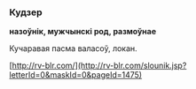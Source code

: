### Кудзер
**назоўнік, мужчынскі род, размоўнае**

Кучаравая пасма валасоў, локан.

<a rel="author">[http://rv-blr.com/](http://rv-blr.com/slounik.jsp?letterId=0&maskId=0&pageId=1475)</a>
